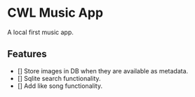 # CWL Music App

A local first music app.

## Features

- [] Store images in DB when they are available as metadata.
- [] Sqlite search functionality.
- [] Add like song functionality.
